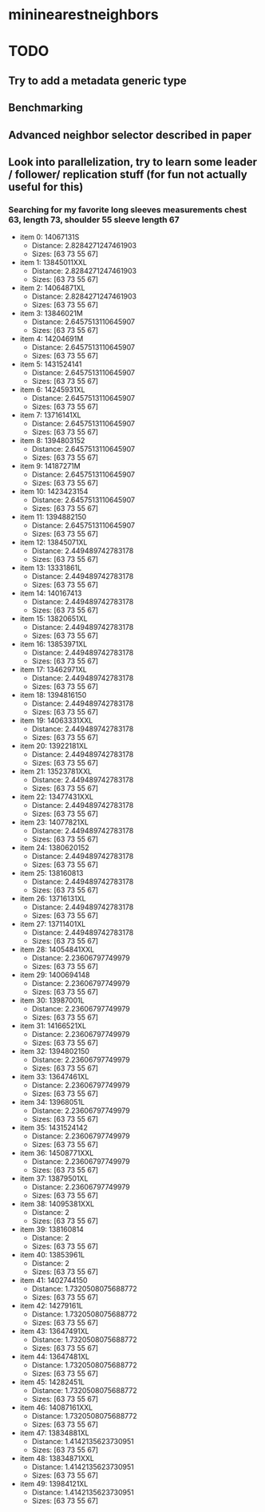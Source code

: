 # mininearestneighbors

# TODO

## Try to add a metadata generic type 
## Benchmarking
## Advanced neighbor selector described in paper
## Look into parallelization, try to learn some leader / follower/ replication stuff (for fun not actually useful for this)

### Searching for my favorite long sleeves measurements chest 63, length 73, shoulder 55 sleeve length 67
- item 0: 14067131S
  - Distance: 2.8284271247461903
  - Sizes: [63 73 55 67]
- item 1: 13845011XXL
  - Distance: 2.8284271247461903
  - Sizes: [63 73 55 67]
- item 2: 14064871XL
  - Distance: 2.8284271247461903
  - Sizes: [63 73 55 67]
- item 3: 13846021M
  - Distance: 2.6457513110645907
  - Sizes: [63 73 55 67]
- item 4: 14204691M
  - Distance: 2.6457513110645907
  - Sizes: [63 73 55 67]
- item 5: 1431524141
  - Distance: 2.6457513110645907
  - Sizes: [63 73 55 67]
- item 6: 14245931XL
  - Distance: 2.6457513110645907
  - Sizes: [63 73 55 67]
- item 7: 13716141XL
  - Distance: 2.6457513110645907
  - Sizes: [63 73 55 67]
- item 8: 1394803152
  - Distance: 2.6457513110645907
  - Sizes: [63 73 55 67]
- item 9: 14187271M
  - Distance: 2.6457513110645907
  - Sizes: [63 73 55 67]
- item 10: 1423423154
  - Distance: 2.6457513110645907
  - Sizes: [63 73 55 67]
- item 11: 1394882150
  - Distance: 2.6457513110645907
  - Sizes: [63 73 55 67]
- item 12: 13845071XL
  - Distance: 2.449489742783178
  - Sizes: [63 73 55 67]
- item 13: 13331861L
  - Distance: 2.449489742783178
  - Sizes: [63 73 55 67]
- item 14: 140167413
  - Distance: 2.449489742783178
  - Sizes: [63 73 55 67]
- item 15: 13820651XL
  - Distance: 2.449489742783178
  - Sizes: [63 73 55 67]
- item 16: 13853971XL
  - Distance: 2.449489742783178
  - Sizes: [63 73 55 67]
- item 17: 13462971XL
  - Distance: 2.449489742783178
  - Sizes: [63 73 55 67]
- item 18: 1394816150
  - Distance: 2.449489742783178
  - Sizes: [63 73 55 67]
- item 19: 14063331XXL
  - Distance: 2.449489742783178
  - Sizes: [63 73 55 67]
- item 20: 13922181XL
  - Distance: 2.449489742783178
  - Sizes: [63 73 55 67]
- item 21: 13523781XXL
  - Distance: 2.449489742783178
  - Sizes: [63 73 55 67]
- item 22: 13477431XXL
  - Distance: 2.449489742783178
  - Sizes: [63 73 55 67]
- item 23: 14077821XL
  - Distance: 2.449489742783178
  - Sizes: [63 73 55 67]
- item 24: 1380620152
  - Distance: 2.449489742783178
  - Sizes: [63 73 55 67]
- item 25: 138160813
  - Distance: 2.449489742783178
  - Sizes: [63 73 55 67]
- item 26: 13716131XL
  - Distance: 2.449489742783178
  - Sizes: [63 73 55 67]
- item 27: 13711401XL
  - Distance: 2.449489742783178
  - Sizes: [63 73 55 67]
- item 28: 14054841XXL
  - Distance: 2.23606797749979
  - Sizes: [63 73 55 67]
- item 29: 1400694148
  - Distance: 2.23606797749979
  - Sizes: [63 73 55 67]
- item 30: 13987001L
  - Distance: 2.23606797749979
  - Sizes: [63 73 55 67]
- item 31: 14166521XL
  - Distance: 2.23606797749979
  - Sizes: [63 73 55 67]
- item 32: 1394802150
  - Distance: 2.23606797749979
  - Sizes: [63 73 55 67]
- item 33: 13647461XL
  - Distance: 2.23606797749979
  - Sizes: [63 73 55 67]
- item 34: 13968051L
  - Distance: 2.23606797749979
  - Sizes: [63 73 55 67]
- item 35: 1431524142
  - Distance: 2.23606797749979
  - Sizes: [63 73 55 67]
- item 36: 14508771XXL
  - Distance: 2.23606797749979
  - Sizes: [63 73 55 67]
- item 37: 13879501XL
  - Distance: 2.23606797749979
  - Sizes: [63 73 55 67]
- item 38: 14095381XXL
  - Distance: 2
  - Sizes: [63 73 55 67]
- item 39: 138160814
  - Distance: 2
  - Sizes: [63 73 55 67]
- item 40: 13853961L
  - Distance: 2
  - Sizes: [63 73 55 67]
- item 41: 1402744150
  - Distance: 1.7320508075688772
  - Sizes: [63 73 55 67]
- item 42: 14279161L
  - Distance: 1.7320508075688772
  - Sizes: [63 73 55 67]
- item 43: 13647491XL
  - Distance: 1.7320508075688772
  - Sizes: [63 73 55 67]
- item 44: 13647481XL
  - Distance: 1.7320508075688772
  - Sizes: [63 73 55 67]
- item 45: 14282451L
  - Distance: 1.7320508075688772
  - Sizes: [63 73 55 67]
- item 46: 14087161XXL
  - Distance: 1.7320508075688772
  - Sizes: [63 73 55 67]
- item 47: 13834881XL
  - Distance: 1.4142135623730951
  - Sizes: [63 73 55 67]
- item 48: 13834871XXL
  - Distance: 1.4142135623730951
  - Sizes: [63 73 55 67]
- item 49: 13984121XL
  - Distance: 1.4142135623730951
  - Sizes: [63 73 55 67]

